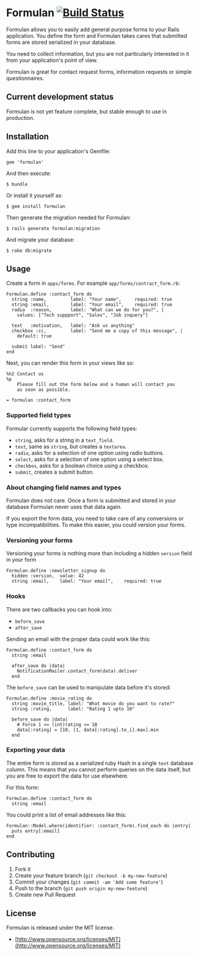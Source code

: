 # Formulan [![Build Status](https://secure.travis-ci.org/ariejan/formulan.png)](http://travis-ci.org/ariejan/formulan)

Formulan allows you to easily add general purpose forms to your Rails application. You define the form and Formulan takes cares that submitted forms are stored serialized in your database.

You need to collect information, but you are not particularly interested in it from your application's point of view.

Formulan is great for contact request forms, information requests or simple questionnaires.

## Current development status

Formulan is not yet feature complete, but stable enough to use in production.

## Installation

Add this line to your application's Gemfile:

    gem 'formulan'

And then execute:

    $ bundle

Or install it yourself as:

    $ gem install formulan

Then generate the migration needed for Formulan:

    $ rails generate formulan:migration

And migrate your database:

    $ rake db:migrate

## Usage

Create a form in `apps/forms`. For example `app/forms/contract_form.rb`:

    Formulan.define :contact_form do
      string :name,         label: "Your name",     required: true
      string :email,        label: "Your email",    required: true
      radio  :reason,       label: "What can we do for you?", |
        values: ["Tech suppport", "Sales", "Job inquery"]

      text   :motivation,   label: "Ask us anything"
      checkbox :cc,         label: "Send me a copy of this message", |
        default: true

      submit label: "Send"
    end

Next, you can render this form in your views like so:

    %h2 Contact us
    %p
        Please fill out the form below and a human will contact you
        as soon as possible.
        
    = formulan :contact_form
    
### Supported field types

Formular currently supports the following field types:

 * `string`, asks for a string in a `text_field`.
 * `text`, same as `string`, but creates a `textarea`.
 * `radio`, asks for a selection of one option using radio buttons.
 * `select`, asks for a selection of one option using a select box.
 * `checkbox`, asks for a boolean choice using a checkbox.
 * `submit`, creates a submit button.
    
### About changing field names and types

Formulan does not care. Once a form is submitted and stored in your database
Formulan never uses that data again.

If you export the form data, you need to take care of any conversions or
type incompatibilities. To make this easier, you could version your forms.

### Versioning your forms

Versioning your forms is nothing more than including a hidden `version` field in your form

    Formulan.define :newsletter_signup do
      hidden :version,  value: 42
      string :email,    label: "Your email",    required: true
      
### Hooks

There are two callbacks you can hook into:

 * `before_save`
 * `after_save`
 
Sending an email with the proper data could work like this:

    Formulan.define :contact_form do
      string :email
      
      after_save do |data|
        NotificationMailer.contact_form(data).deliver
      end
      
The `before_save` can be used to manipulate data before it's stored:

    Formulan.define :movie_rating do
      string :movie_title, label: "What movie do you want to rate?"
      string :rating,      label: "Rating 1 upto 10"
      
      before_save do |data|
        # Force 1 <= (int)rating <= 10
        data[:rating] = [10, [1, data[:rating].to_i].max].min
      end
      
### Exporting your data

The entire form is stored as a serialized ruby Hash in a single `text` database column. This means that you cannot perform queries on the data itself, but you are free to export the data for use elsewhere.

For this form: 

    Formulan.define :contact_form do
      string :email

You could print a list of email addresses like this:

    Formulan::Model.where(identifier: :contact_form).find_each do |entry|
      puts entry[:email]
    end


## Contributing

1. Fork it
2. Create your feature branch (`git checkout -b my-new-feature`)
3. Commit your changes (`git commit -am 'Add some feature'`)
4. Push to the branch (`git push origin my-new-feature`)
5. Create new Pull Request

## License

Formulan is released under the MIT license.

 * [http://www.opensource.org/licenses/MIT](http://www.opensource.org/licenses/MIT)

